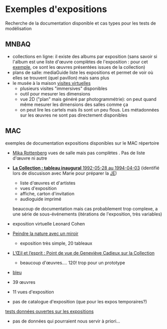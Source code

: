 # Exemples d'expositions

Recherche de la documentation disponible et cas types pour les tests de modélisation



## MNBAQ

- collections en ligne: il existe des albums par exposition (sans savoir si l'album est une liste d'œuvre complètes de l'exposition : pour cet [exemple](https://collections.mnbaq.org/fr/album/816), ce sont les œuvres présentées issues de la collection)
- plans de salle: mediaGuide liste les expositions et permet de voir où elles se trouvent (quel pavillon) mais sans plus
- le musée à la maison [visites virtuelles](https://www.mnbaq.org/activites/le-musee-a-la-maison)
  - plusieurs visites "immersives" disponibles
  - outil pour mesurer les dimensions
  - vue 2D ("plan" mais généré par photogrammétrie): on peut quand même mesurer les dimensions des salles comme ça
  - on peut lire les cartels mais ils sont un peu flous. Les métadonnées sur les œuvres ne sont pas directement disponibles

## MAC

exemples de documentation expositions disponibles sur le MAC répertoire

- [Mika Rottenberg](https://macrepertoire.macm.org/evenement/mika-rottenberg/) vues de salle mais pas complètes <!--plus facile à identifier et reconstruire car Ville-Marie est un petit espace et j'y suis allée-->. Pas de liste d'œuvre ni autre

- [**La Collection : tableau inaugural**  1992-05-28 au 1994-04-03](https://macrepertoire.macm.org/evenement/la-collection-tableau-inaugural/) (identifié lors de discusison avec Marie pour préparer la [JE](https://observablehq.com/d/5bb271dcc95dc196))

  - liste d'œuvres et d'artistes
  - vues d'exposition
  - affiche, carton d'invitation
  - audioguide imprimé

  beaucoup de documentation mais cas probablement trop complexe, a une série de sous-événements (itérations de l'exposition, très variables)

- exposition virtuelle Leonard Cohen 

- [Peindre la nature avec un miroir](https://macrepertoire.macm.org/evenement/peindre-la-nature-avec-un-miroir/)

  - exposition très simple, 20 tableaux

- [L’Œil et l’esprit : Point de vue de Geneviève Cadieux sur la Collection](https://macrepertoire.macm.org/evenement/l-oeil-et-l-esprit-point-de-vue-de-genevieve-cadieux/) 

  - beaucoup d'œuvres.... 120! trop pour un prototype

-  [bleu](https://macrepertoire.macm.org/evenement/bleu/)

  - 39 œuvres
  - 11 vues d'exposition
  - pas de catalogue d'exposition (que pour les expos temporaires?)

[tests données ouvertes sur les expositions](https://observablehq.com/d/3975a22a5d9ccb85)

- pas de données qui pourraient nous servir à priori...